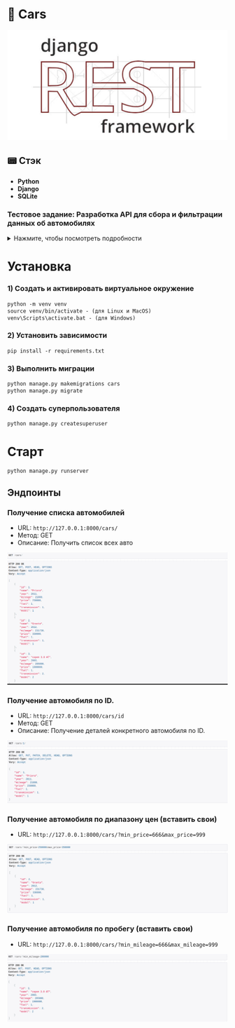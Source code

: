 # :bookmark_tabs: Cars
<p align="center">
<img src="logo.jpg">
</p>

## :pager: Стэк
- **Python**
- **Django**
- **SQLite**

### Тестовое задание: Разработка API для сбора и фильтрации данных об автомобилях
<details>
<summary>Нажмите, чтобы посмотреть подробности</summary>


#### Вам необходимо разработать RESTful API для сбора данных об автомобилях и реализации фильтров по различным параметрам. API должно поддерживать следующие функции:
#### 1. Создайте Django-приложение для управления книгами в библиотеке. Каждая книга должна иметь следующие атрибуты
- Марка
- Модель
- Год выпуска
- Тип топлива (бензин, дизель, электричество, гибрид)
- Тип КПП (механическая, автоматическая, вариатор, робот)
- Пробег
- Цена

#### 2. Получение списка автомобилей с фильтрами:
- По марке
- По модели
- По году выпуска
- По типу топлива
- По типу КПП
- По пробегу (диапазон)
- По цене (диапазон)


#### 3. Получение деталей конкретного автомобиля по ID.
- Имя пользователя
- Электронная почта
- Дата регистрации (автоматически заполняется при создании пользователя)
#### Требования:
- Использовать Python и фреймворк Django или FastAPI.
- Использовать базу данных SQLite или PostgreSQL.
- Реализовать валидацию данных.
- Обеспечить обработку ошибок и возвращение соответствующих HTTP статусов.

</details>




# Установка

### 1) Создать и активировать виртуальное окружение
    python -m venv venv 
    source venv/bin/activate - (для Linux и MacOS)
    venv\Scripts\activate.bat - (для Windows)  
### 2) Установить зависимости

    pip install -r requirements.txt

### 3) Выполнить миграции

    python manage.py makemigrations cars
    python manage.py migrate 

### 4) Создать суперпользователя

    python manage.py createsuperuser

# Старт

    python manage.py runserver


## Эндпоинты

### Получение списка автомобилей
- URL: `http://127.0.0.1:8000/cars/`
- Метод: GET
- Описание: Получить список всех авто
<p align="center">
<img src="cars_list.png">
</p>

### Получение автомобиля по ID.
- URL: `http://127.0.0.1:8000/cars/id`
- Метод: GET
- Описание: Получение деталей конкретного автомобиля по ID.
<p align="center">
<img src="car-detail.png">
</p>


### Получение автомобиля по диапазону цен (вставить свои)
- URL: `http://127.0.0.1:8000/cars/?min_price=666&max_price=999`
<p align="center">
<img src="cars_price.png">
</p>

### Получение автомобиля по пробегу (вставить свои)
- URL: `http://127.0.0.1:8000/cars/?min_mileage=666&max_mileage=999`
<p align="center">
<img src="mileage.png">
</p>